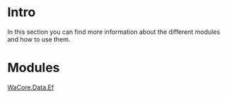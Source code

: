 ﻿# Intro
In this section you can find more information about the different modules and how to use them.

# Modules
[WaCore.Data.Ef](xref:UnitOfWork_Module)